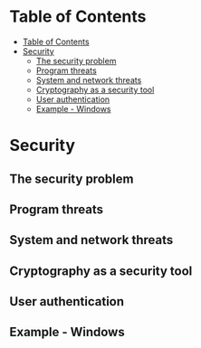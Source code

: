 <!-- TOC titleSize:1 tabSpaces:2 depthFrom:1 depthTo:6 withLinks:1 updateOnSave:1 orderedList:0 skip:0 title:1 charForUnorderedList:* -->
# Table of Contents
- [Table of Contents](#table-of-contents)
- [Security](#security)
  - [The security problem](#the-security-problem)
  - [Program threats](#program-threats)
  - [System and network threats](#system-and-network-threats)
  - [Cryptography as a security tool](#cryptography-as-a-security-tool)
  - [User authentication](#user-authentication)
  - [Example - Windows](#example---windows)
<!-- /TOC -->

# Security
## The security problem

## Program threats

## System and network threats

## Cryptography as a security tool

## User authentication

## Example - Windows